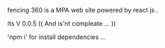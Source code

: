 fencing 360 is a MPA web site powered by react js .

Its V 0.0.5 (( And is'nt compleate ... ))



'npm i' for install dependencies ...
